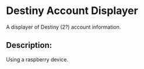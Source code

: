 # Destiny Account Displayer

A displayer of Destiny (2?) account information.


## Description:

Using a raspberry device.

